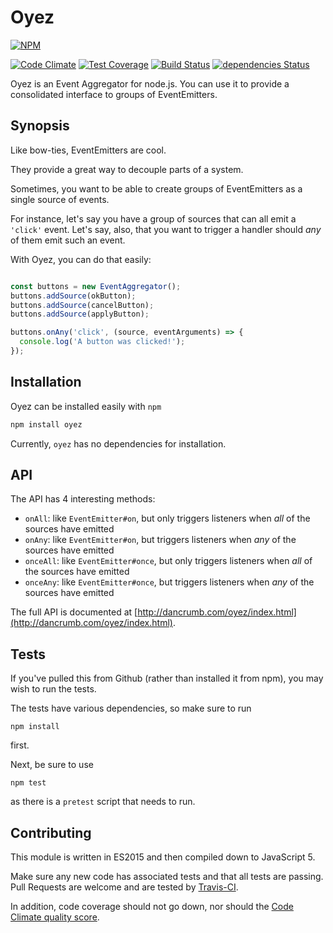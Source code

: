 Oyez
====
[![NPM](https://nodei.co/npm/oyez.png?downloads=true&downloadRank=true&stars=true)](https://nodei.co/npm/oyez/)

[![Code Climate](https://codeclimate.com/github/dancrumb/oyez/badges/gpa.svg)](https://codeclimate.com/github/dancrumb/oyez)
[![Test Coverage](https://codeclimate.com/github/dancrumb/oyez/badges/coverage.svg)](https://codeclimate.com/github/dancrumb/oyez/coverage)
[![Build Status](https://travis-ci.org/dancrumb/oyez.svg?branch=master)](https://travis-ci.org/dancrumb/oyez)
[![dependencies Status](https://david-dm.org/dancrumb/oyez/status.svg)](https://david-dm.org/dancrumb/oyez)

Oyez is an Event Aggregator for node.js. You can use it to provide a consolidated interface to groups
of EventEmitters.

## Synopsis
Like bow-ties, EventEmitters are cool.

They provide a great way to decouple parts of a system.

Sometimes, you want to be able to create groups of EventEmitters as a single source
of events.

For instance, let's say you have a group of sources that can all emit a `'click'` event.
Let's say, also, that you want to trigger a handler should _any_ of them emit such an event.

With Oyez, you can do that easily:

```javascript

const buttons = new EventAggregator();
buttons.addSource(okButton);
buttons.addSource(cancelButton);
buttons.addSource(applyButton);

buttons.onAny('click', (source, eventArguments) => {
  console.log('A button was clicked!');
});
```

## Installation
Oyez can be installed easily with `npm`

```bash
npm install oyez
```

Currently, `oyez` has no dependencies for installation.

## API
The API has 4 interesting methods:

* `onAll`: like `EventEmitter#on`, but only triggers listeners when *all* of the sources have 
    emitted 
* `onAny`: like `EventEmitter#on`, but triggers listeners when *any* of the sources have emitted
* `onceAll`: like `EventEmitter#once`, but only triggers listeners when *all* of the sources have 
emitted
* `onceAny`: like `EventEmitter#once`, but triggers listeners when *any* of the sources have emitted

The full API is documented at [http://dancrumb.com/oyez/index.html](http://dancrumb.com/oyez/index.html).

## Tests
If you've pulled this from Github (rather than installed it from npm), you may wish to 
run the tests.

The tests have various dependencies, so make sure to run

``` 
npm install
```

first.

Next, be sure to use

```
npm test
```

as there is a `pretest` script that needs to run.

## Contributing
This module is written in ES2015 and then compiled down to JavaScript 5.

Make sure any new code has associated tests and that all tests are passing. Pull Requests
are welcome and are tested by [Travis-CI](https://travis-ci.org/dancrumb/oyez).

In addition, code coverage should not go down, nor should the [Code Climate quality score](https://codeclimate.com/github/dancrumb/oyez).
